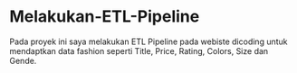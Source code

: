 # Melakukan-ETL-Pipeline
Pada proyek ini saya melakukan ETL Pipeline pada webiste dicoding untuk mendaptkan data fashion seperti Title, Price, Rating, Colors, Size dan Gende.
